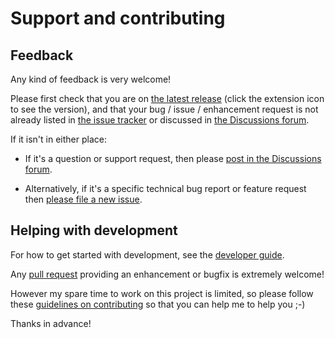 # Support and contributing

## Feedback

Any kind of feedback is very welcome!

Please first check that you are on [the latest
release](https://github.com/rolod0x/rolod0x/releases) (click the
extension icon to see the version), and that your bug / issue /
enhancement request is not already listed in [the issue
tracker][issues] or discussed in [the Discussions forum][discussions].

[issues]: https://github.com/rolod0x/rolod0x/issues
[discussions]: https://github.com/rolod0x/rolod0x/discussions

If it isn't in either place:

- If it's a question or support request, then please [post in the
  Discussions forum][new discussion].

- Alternatively, if it's a specific technical bug report or feature
  request then [please file a new issue][new issue].

[new discussion]: https://github.com/rolod0x/rolod0x/discussions/new/choose
[new issue]: https://github.com/rolod0x/rolod0x/issues/new/choose

## Helping with development

For how to get started with development, see the [developer guide][].

Any [pull request][using PRs] providing an enhancement or bugfix is
extremely welcome!

However my spare time to work on this project is limited, so please
follow these [guidelines on contributing][7 principles] so that you
can help me to help you ;-)

Thanks in advance!

[developer guide]: docs/dev-guide.md
[using PRs]: https://help.github.com/articles/using-pull-requests/
[7 principles]: http://blog.adamspiers.org/2012/11/10/7-principles-for-contributing-patches-to-software-projects/
